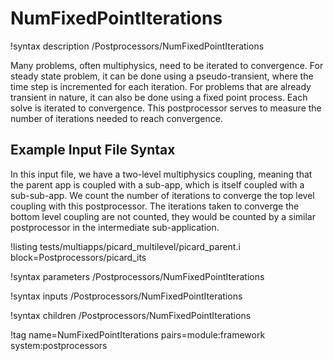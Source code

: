 # NumFixedPointIterations

!syntax description /Postprocessors/NumFixedPointIterations

Many problems, often multiphysics, need to be iterated to convergence. For steady state problem, it
can be done using a pseudo-transient, where the time step is incremented for each iteration. For problems that
are already transient in nature, it can also be done using a fixed point process. Each solve is iterated to
convergence. This postprocessor serves to measure the number of iterations needed to reach convergence.

## Example Input File Syntax

In this input file, we have a two-level multiphysics coupling, meaning that the parent app is
coupled with a sub-app, which is itself coupled with a sub-sub-app. We count the number of iterations
to converge the top level coupling with this postprocessor. The iterations taken to converge the bottom
level coupling are not counted, they would be counted by a similar postprocessor in the intermediate
sub-application.

!listing tests/multiapps/picard_multilevel/picard_parent.i block=Postprocessors/picard_its

!syntax parameters /Postprocessors/NumFixedPointIterations

!syntax inputs /Postprocessors/NumFixedPointIterations

!syntax children /Postprocessors/NumFixedPointIterations

!tag name=NumFixedPointIterations pairs=module:framework system:postprocessors
